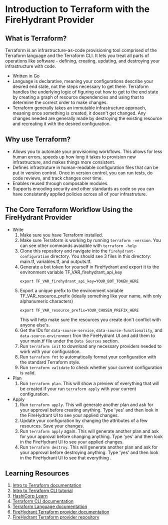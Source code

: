 # Introduction to Terraform with the FireHydrant Provider

## What is Terraform?

Terraform is an infrastructure-as-code provisioning tool comprised of the Terraform language and the Terraform CLI. It lets you treat all parts of operations like software - defining, creating, updating, and destroying your infrastructure with code. 
   * Written in Go
   * Language is declarative, meaning your configurations describe your desired end state, not the steps necessary to get there. Terraform handles the underlying logic of figuring out how to get to the end state by creating a graph of resource dependencies and using that to determine the correct order to make changes. 
   * Terraform generally takes an immutable infrastructure approach, meaning once something is created, it doesn't get changed. Any changes needed are generally made by destroying the existing resource and recreating it with the desired configuration. 

## Why use Terraform?
* Allows you to automate your provisioning workflows. This allows for less human errors, speeds up how long it takes to provision new infrastructure, and makes things more consistent. 
* Defines infrastruture in human-readable configuration files that can be put in version control. Once in version control, you can run tests, do code reviews, and track changes over time. 
* Enables reused through composable modules.
* Supports encoding security and other standards as code so you can have consistently applied policies across all of your infrastruture.

## The Core Terraform Workflow Using the FireHydrant Provider
* Write
   1. Make sure you have Terraform installed.
   1. Make sure Terraform is working by running `terraform -version`. You can see other commands avaialble with `terraform -help`
   1. Clone this repository and navigate into the `firehydrant-configuration` directory. You should see 3 files in this directory: main.tf, variables.tf, and outputs.tf.
   1. Generate a bot token for yourself in FireHydrant and export it to the environment variable TF_VAR_firehydrant_api_key
      ```
      export TF_VAR_firehydrant_api_key=YOUR_BOT_TOKEN_HERE
      ```
   1. Export a unique prefix to the environment variable TF_VAR_resource_prefix (ideally something like your name, with only alphanumeric characters)
      ```
      export TF_VAR_resource_prefix=YOUR_CHOSEN_PREFIX_HERE
      ```
      This will help make sure the resources you create don't conflict with anyone else's.
   1. Get the IDs for `data-source-service`, `data-source-functionality`, and `data-source-environment` fron the FireHydrant UI and add them to your main.tf file under the `Data Sources` section.
   1. Run `terraform init` to download any necessary providers needed to work with your configuration.
   1. Run `terraform fmt` to automatically format your configuration with the standard Terraform style.
   1. Run `terraform validate` to check whether your current configuration is valid.
* Plan
   1. Run `terraform plan`. This will show a preview of everything that will be created if your run `terraform apply` with your current configuration.
* Apply
   1. Run `terraform apply`. This will generate another plan and ask for your approval before creating anything. Type 'yes' and then look in the FireHydrant UI to see your applied changes.
   1. Update your configuration by changing the attributes of a few resources. Save your changes.
   1. Run `terraform apply` again. This will generate another plan and ask for your approval before changing anything. Type 'yes' and then look in the FireHydrant UI to see your applied changes.
   1. Run `terraform destroy`. This will generate another plan and ask for your approval before destroying anything. Type 'yes' and then look in the FireHydrant UI to see that everything .

## Learning Resources
1. [Intro to Terraform documentation](https://www.terraform.io/intro)
1. [Intro to Terraform CLI tutorial](https://learn.hashicorp.com/tutorials/terraform/init?in=terraform/cli)
1. [HashiCorp Learn](https://learn.hashicorp.com/terraform)
1. [Terraform CLI documentation](https://www.terraform.io/cli)
1. [Terraform Language documentation](https://www.terraform.io/language)
1. [FireHydrant Terraform provider documentation](https://registry.terraform.io/providers/firehydrant/firehydrant/latest/docs)
1. [FireHydrant Terraform provider repository](https://github.com/firehydrant/terraform-provider-firehydrant)
